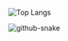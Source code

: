 ![Top Langs](https://github-readme-stats-six-zeta-91.vercel.app/api/top-langs/?username=klaushajdaraj&hide=javascript,html,css,php,scss,hack&layout=donut&langs_count=8&theme=dark)

<picture>
	<source media="(prefers-color-scheme: dark)" srcset="https://raw.githubusercontent.com/klaushajdaraj/klaushajdaraj/output/github-contribution-grid-snake-dark.svg">
	<source media="(prefers-color-scheme: light)" srcset="https://raw.githubusercontent.com/klaushajdaraj/klaushajdaraj/output/github-contribution-grid-snake.svg">
	<img alt="github-snake" src="github-contribution-grid-snake.svg">
</picture>
